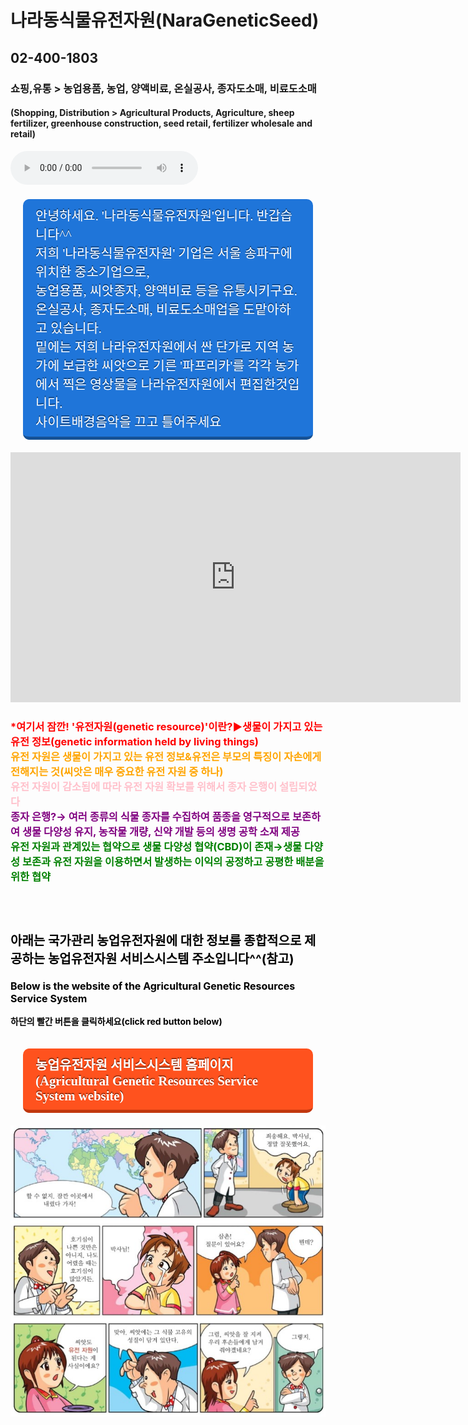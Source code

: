 # 나라동식물유전자원(NaraGeneticSeed)
<h2>02-400-1803</h2>
<h3>쇼핑,유통 > 농업용품, 농업, 양액비료, 온실공사, 종자도소매, 비료도소매</h3>
<h4>(Shopping, Distribution > Agricultural Products, Agriculture, sheep fertilizer, greenhouse construction, seed retail, fertilizer wholesale and retail)</h4>
<html>

<head>
 <style>
    .btn{
      text-decoration: none;
      font-size:1.3rem;
      color:white;
      padding:10px 20px 10px 20px;
      margin:20px;
      display:inline-block;
      border-radius: 10px;
      transition:all 0.1s;
      text-shadow: 0px -2px rgba(0, 0, 0, 0.44);
      font-family: 'Sunflower';
    }
    .btn:active{
      transform: translateY(3px);
    }
    .btn.blue{
      background-color: #1f75d9;
      border-bottom:5px solid #165195;
    }
    .btn.blue:active{
      border-bottom:2px solid #165195;
    }
    .btn.red{
      background-color: #ff521e;
      border-bottom:5px solid #c1370e;
    }
    .btn.red:active{
      border-bottom:2px solid #c1370e;
    }
  </style>
</head>


<body>
<body background="유전자원사이트배경.png"> 
<audio src="배경음악.mp3" controls autoplay></audio>
<a class="btn blue" href="#blue">안녕하세요. '나라동식물유전자원'입니다. 반갑습니다^^<br>저희 '나라동식물유전자원' 기업은 서울 송파구에 위치한 중소기업으로,<br>농업용품, 씨앗종자, 양액비료 등을 유통시키구요.<br>온실공사, 종자도소매, 비료도소매업을 도맡아하고 있습니다.<br>밑에는 저희 나라유전자원에서 싼 단가로 지역 농가에 보급한 씨앗으로 기른 '파프리카'를 각각 농가에서 찍은 영상물을 나라유전자원에서 편집한것입니다. <br>사이트배경음악을 끄고 틀어주세요</a>

<iframe width="720" height="400" src="https://www.youtube.com/embed/WgQIPLgDT2M" frameborder="0" allow="accelerometer; autoplay; encrypted-media; gyroscope; picture-in-picture" allowfullscreen></iframe>

<h3><font color="red">*여기서 잠깐! '유전자원(genetic resource)'이란?▶생물이 가지고 있는 유전 정보(genetic information held by living things)<br>
<font color="orange">유전 자원은 생물이 가지고 있는 유전 정보&유전은 부모의 특징이 자손에게 전해지는 것(씨앗은 매우 중요한 유전 자원 중 하나)<br>
<font color="pink">유전 자원이 감소됨에 따라 유전 자원 확보를 위해서 종자 은행이 설립되었다<br>
<font color="purple">종자 은행?→ 여러 종류의 식물 종자를 수집하여 품종을 영구적으로 보존하여 생물 다양성 유지, 농작물 개량, 신약 개발 등의 생명 공학 소재 제공<br>
<font color="green">유전 자원과 관계있는 협약으로 생물 다양성 협약(CBD)이 존재→생물 다양성 보존과 유전 자원을 이용하면서 발생하는 이익의 공정하고 공평한 배분을 위한 협약<br>


<br><br>
<font color="black">
<p style="font-size:20px;"><b>아래는 국가관리 농업유전자원에 대한 정보를 종합적으로 제공하는 농업유전자원 서비스시스템 주소입니다^^(참고)</b>
<p style="font-size:16px;"><b>Below is the website of the Agricultural Genetic Resources Service System</b>
<p style="font-size:14px;">하단의 빨간 버튼을 클릭하세요(click red button below)</p>
  <a class="btn red" href="http://genebank.rda.go.kr/" target="_blank">농업유전자원 서비스시스템 홈페이지<br>(Agricultural Genetic Resources Service System website)</a>

<img src="유전자원설명자료.jpg">

